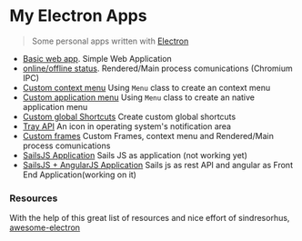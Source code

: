 # My Electron Apps

> Some personal apps written with [Electron](http://electron.atom.io)

- [Basic web app](https://github.com/jasancheg/electronApps/tree/master/basicApp). Simple Web Application
- [online/offline status](https://github.com/jasancheg/electronApps/tree/master/onlineOfflineStatus-IPCcomunication). Rendered/Main process comunications (Chromium IPC)
- [Custom context menu](https://github.com/jasancheg/electronApps/tree/master/customContextMenu) Using `Menu` class to create an context menu
- [Custom application menu](https://github.com/jasancheg/electronApps/tree/master/customApplicationMenu) Using `Menu` class to create an native application menu
- [Custom global Shortcuts](https://github.com/jasancheg/electronApps/tree/master/customGlobalShortcuts) Create custom global shortcuts
- [Tray API](https://github.com/jasancheg/electronApps/tree/master/trayAPI) An icon in operating system's notification area
- [Custom frames](https://github.com/jasancheg/electronApps/tree/master/customFrame) Custom Frames, context menu and Rendered/Main process comunications
- [SailsJS Application](https://github.com/jasancheg/electronApps/tree/master/sailsAsFrontEnd) Sails JS as application (not working yet)
- [SailsJS + AngularJS Application](https://github.com/jasancheg/electronApps/tree/master/sailsAsRestAPI-angularAsFrontEnd) Sails js as rest API and angular as Front End Application(working on it)


### Resources

With the help of this great list of resources and nice effort of sindresorhus, [awesome-electron](https://github.com/sindresorhus/awesome-electron)
